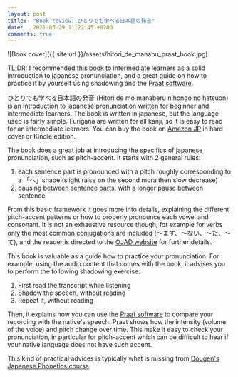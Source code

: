 ```yaml
---
layout: post
title:  "Book review: ひとりでも学べる日本語の発音"
date:   2021-05-29 11:22:45 +0200
comments: true
---
```


![Book cover]({{ site.url }}/assets/hitori_de_manabu_praat_book.jpg)


TL;DR: I recommended [this book][product-page] to intermediate learners as a solid introduction to japanese pronunciation,
and a great guide on how to practice it by yourself using shadowing and the [Praat software][praat].  


ひとりでも学べる日本語の発音 (Hitori de mo manaberu nihongo no hatsuon)
    is an introduction to japanese pronunciation written for beginner and intermediate learners.
The book is written in japanese, but the language used is fairly simple.
Furigana are written for all kanji, so it is easy to read for an intermediate learners.
You can buy the book on [Amazon JP][product-page] in hard cover or Kindle edition.


The book does a great job at introducing the specifics of japanese pronunciation, such as pitch-accent.
It starts with 2 general rules:

1. each sentence part is pronounced with a pitch roughly corresponding to a 「へ」shape (slight raise on the second mora then slow decrease)
2. pausing between sentence parts, with a longer pause between sentence

From this basic framework it goes more into details,
   explaining the different pitch-accent patterns
   or how to properly pronounce each vowel and consonant.
It is not an exhaustive resource though, for example for verbs only the most common conjugations are included (～ます、～ない、～た、～て), 
   and the reader is directed to the [OJAD website][ojad-website] for further details. 


This book is valuable as a guide how to practice your pronunciation.
For example, using the audio content that comes with the book, it advises you to perform the following shadowing exercise:

1. First read the transcript while listening
2. Shadow the speech, without reading
3. Repeat it, without reading

Then, it explains how you can use the [Praat software][praat] to compare your recording with the native's speech.
Praat shows how the intensity (volume of the voice) and pitch change over time.
This make it easy to check your pronunciation,
   in particular for pitch-accent which can be difficult to hear if your native language does not have such accent.

This kind of practical advices is typically what is missing from [Dougen's Japanese Phonetics course][dougen-course].


[product-page]: https://www.amazon.co.jp/%E3%81%B2%E3%81%A8%E3%82%8A%E3%81%A7%E3%82%82%E5%AD%A6%E3%81%B9%E3%82%8B%E6%97%A5%E6%9C%AC%E8%AA%9E%E3%81%AE%E7%99%BA%E9%9F%B3-%E6%9C%A8%E4%B8%8B%E7%9B%B4%E5%AD%90-ebook/dp/B08GK4CGNR
[praat]: https://www.fon.hum.uva.nl/praat/ 
[ojad-website]: http://www.gavo.t.u-tokyo.ac.jp/ojad/
[dougen-course]: https://www.patreon.com/posts/16489306